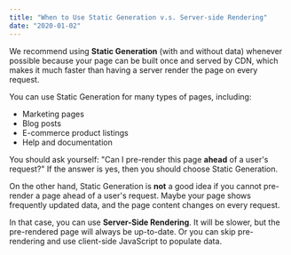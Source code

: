 ```yaml
---
title: "When to Use Static Generation v.s. Server-side Rendering"
date: "2020-01-02"
---
```


We recommend using **Static Generation** (with and without data) whenever possible because your page
can be built once and served by CDN, which makes it much faster than having a server render the page
on every request.

You can use Static Generation for many types of pages, including:

- Marketing pages
- Blog posts
- E-commerce product listings
- Help and documentation

You should ask yourself: "Can I pre-render this page **ahead** of a user's request?" If the answer
is yes, then you should choose Static Generation.

On the other hand, Static Generation is **not** a good idea if you cannot pre-render a page ahead of
a user's request. Maybe your page shows frequently updated data, and the page content changes on
every request.

In that case, you can use **Server-Side Rendering**. It will be slower, but the pre-rendered page
will always be up-to-date. Or you can skip pre-rendering and use client-side JavaScript to populate
data.
